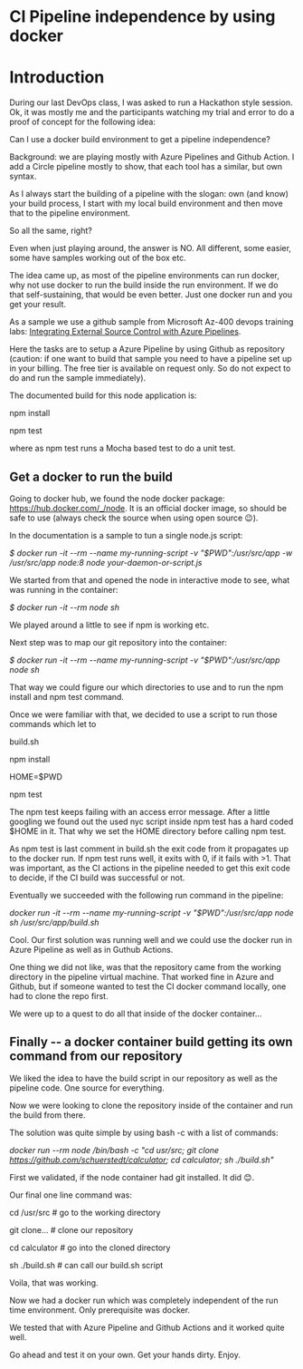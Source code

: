 CI Pipeline independence by using docker
========================================

Introduction
============

During our last DevOps class, I was asked to run a Hackathon style session. Ok, it was mostly me and the participants watching my trial and error to do a proof of concept for the following idea:

Can I use a docker build environment to get a pipeline independence?

Background: we are playing mostly with Azure Pipelines and Github Action. I add a Circle pipeline mostly to show, that each tool has a similar, but own syntax.

As I always start the building of a pipeline with the slogan: own (and know) your build process, I start with my local build environment and then move that to the pipeline environment.

So all the same, right?

Even when just playing around, the answer is NO. All different, some easier, some have samples working out of the box etc.

The idea came up, as most of the pipeline environments can run docker, why not use docker to run the build inside the run environment. If we do that self-sustaining, that would be even better. Just one docker run and you get your result.

As a sample we use a github sample from Microsoft Az-400 devops training labs: [Integrating External Source Control with Azure Pipelines](https://github.com/MicrosoftLearning/AZ400-DesigningandImplementingMicrosoftDevOpsSolutions/blob/master/Instructions/Labs/AZ400_M03_L06_Integrating_External_Source_Control_with_Azure_Pipelines.md).

Here the tasks are to setup a Azure Pipeline by using Github as repository (caution: if one want to build that sample you need to have a pipeline set up in your billing. The free tier is available on request only. So do not expect to do and run the sample immediately).

The documented build for this node application is:

npm install

npm test

where as npm test runs a Mocha based test to do a unit test.

Get a docker to run the build
-----------------------------

Going to docker hub, we found the node docker package: <https://hub.docker.com/_/node>. It is an official docker image, so should be safe to use (always check the source when using open source 😉).

In the documentation is a sample to tun a single node.js script:

*$ docker run -it --rm --name my-running-script -v "$PWD":/usr/src/app -w /usr/src/app node:8 node your-daemon-or-script.js*

We started from that and opened the node in interactive mode to see, what was running in the container:

*$ docker run -it --rm node sh*

We played around a little to see if npm is working etc.

Next step was to map our git repository into the container:

*$ docker run -it --rm --name my-running-script -v "$PWD":/usr/src/app node sh*

That way we could figure our which directories to use and to run the npm install and npm test command.

Once we were familiar with that, we decided to use a script to run those commands which let to

build.sh

npm install

HOME=$PWD

npm test

The npm test keeps failing with an access error message. After a little googling we found out the used nyc script inside npm test has a hard coded $HOME in it. That why we set the HOME directory before calling npm test.

As npm test is last comment in build.sh the exit code from it propagates up to the docker run. If npm test runs well, it exits with 0, if it fails with >1\. That was important, as the CI actions in the pipeline needed to get this exit code to decide, if the CI build was successful or not.

Eventually we succeeded with the following run command in the pipeline:

*docker run -it --rm --name my-running-script -v "$PWD":/usr/src/app node sh /usr/src/app/build.sh*

Cool. Our first solution was running well and we could use the docker run in Azure Pipeline as well as in Guthub Actions.

One thing we did not like, was that the repository came from the working directory in the pipeline virtual machine. That worked fine in Azure and Github, but if someone wanted to test the CI docker command locally, one had to clone the repo first.

We were up to a quest to do all that inside of the docker container...

Finally -- a docker container build getting its own command from our repository
------------------------------------------------------------------------------

We liked the idea to have the build script in our repository as well as the pipeline code. One source for everything.

Now we were looking to clone the repository inside of the container and run the build from there.

The solution was quite simple by using bash -c with a list of commands:

*docker run --rm node /bin/bash -c "cd usr/src; git clone https://github.com/schuerstedt/calculator; cd calculator; sh ./build.sh"*

First we validated, if the node container had git installed. It did 😊.

Our final one line command was:

cd /usr/src # go to the working directory

git clone...  # clone our repository

cd calculator  # go into the cloned directory

sh ./build.sh # can call our build.sh script

Voila, that was working.

Now we had a docker run which was completely independent of the run time environment. Only prerequisite was docker.

We tested that with Azure Pipeline and Github Actions and it worked quite well.

Go ahead and test it on your own. Get your hands dirty. Enjoy.